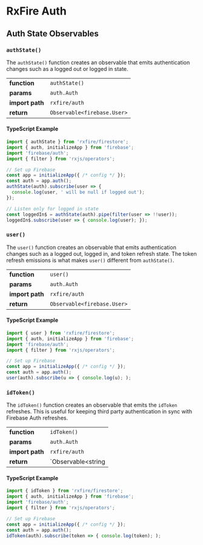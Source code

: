 # RxFire Auth

## Auth State Observables

### `authState()`
The `authState()` function creates an observable that emits authentication changes such as a logged out or logged in state.

|                 |                                          |
|-----------------|------------------------------------------|
| **function**    | `authState()`                            |
| **params**      | `auth.Auth`                              |
| **import path** | `rxfire/auth`                            |
| **return**      | `Observable<firebase.User>`              |

#### TypeScript Example
```ts
import { authState } from 'rxfire/firestore';
import { auth, initializeApp } from 'firebase';
import 'firebase/auth';
import { filter } from 'rxjs/operators';

// Set up Firebase
const app = initializeApp({ /* config */ });
const auth = app.auth();
authState(auth).subscribe(user => {
  console.log(user, ' will be null if logged out');
});

// Listen only for logged in state
const loggedIn$ = authState(auth).pipe(filter(user => !!user));
loggedIn$.subscribe(user => { console.log(user); });
```

### `user()`
The `user()` function creates an observable that emits authentication changes such as a logged out, logged in, and token refresh state. The token refresh emissions is what makes `user()` different from `authState()`.

|                 |                                          |
|-----------------|------------------------------------------|
| **function**    | `user()`                                 |
| **params**      | `auth.Auth`                              |
| **import path** | `rxfire/auth`                            |
| **return**      | `Observable<firebase.User>`              |

#### TypeScript Example
```ts
import { user } from 'rxfire/firestore';
import { auth, initializeApp } from 'firebase';
import 'firebase/auth';
import { filter } from 'rxjs/operators';

// Set up Firebase
const app = initializeApp({ /* config */ });
const auth = app.auth();
user(auth).subscribe(u => { console.log(u); );
```

### `idToken()`
The `idToken()` function creates an observable that emits the `idToken` refreshes. This is useful for keeping third party authentication in sync with Firebase Auth refreshes.

|                 |                                          |
|-----------------|------------------------------------------|
| **function**    | `idToken()`                                 |
| **params**      | `auth.Auth`                              |
| **import path** | `rxfire/auth`                            |
| **return**      | `Observable<string | null>`              |

#### TypeScript Example
```ts
import { idToken } from 'rxfire/firestore';
import { auth, initializeApp } from 'firebase';
import 'firebase/auth';
import { filter } from 'rxjs/operators';

// Set up Firebase
const app = initializeApp({ /* config */ });
const auth = app.auth();
idToken(auth).subscribe(token => { console.log(token); );
```
